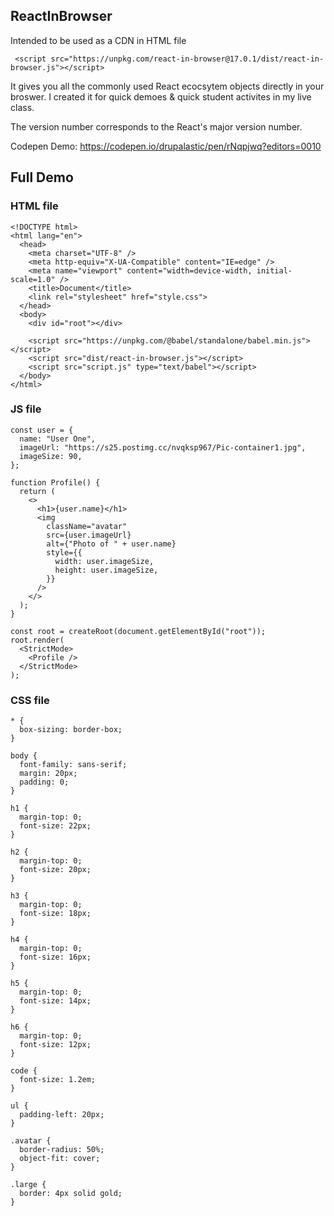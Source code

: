 ## ReactInBrowser

Intended to be used as a CDN in HTML file

```
 <script src="https://unpkg.com/react-in-browser@17.0.1/dist/react-in-browser.js"></script>
```
It gives you all the commonly used React ecocsytem objects directly in your broswer. I created it for quick demoes & quick student activites in my live class.

The version number corresponds to the React's major version number.

Codepen Demo: https://codepen.io/drupalastic/pen/rNqpjwq?editors=0010

## Full Demo

### HTML file
```
<!DOCTYPE html>
<html lang="en">
  <head>
    <meta charset="UTF-8" />
    <meta http-equiv="X-UA-Compatible" content="IE=edge" />
    <meta name="viewport" content="width=device-width, initial-scale=1.0" />
    <title>Document</title>
    <link rel="stylesheet" href="style.css">
  </head>
  <body>
    <div id="root"></div>

    <script src="https://unpkg.com/@babel/standalone/babel.min.js"></script>
    <script src="dist/react-in-browser.js"></script>
    <script src="script.js" type="text/babel"></script>
  </body>
</html>

```

### JS file
```
const user = {
  name: "User One",
  imageUrl: "https://s25.postimg.cc/nvqksp967/Pic-container1.jpg",
  imageSize: 90,
};

function Profile() {
  return (
    <>
      <h1>{user.name}</h1>
      <img
        className="avatar"
        src={user.imageUrl}
        alt={"Photo of " + user.name}
        style={{
          width: user.imageSize,
          height: user.imageSize,
        }}
      />
    </>
  );
}

const root = createRoot(document.getElementById("root"));
root.render(
  <StrictMode>
    <Profile />
  </StrictMode>
);

```

### CSS file
```
* {
  box-sizing: border-box;
}

body {
  font-family: sans-serif;
  margin: 20px;
  padding: 0;
}

h1 {
  margin-top: 0;
  font-size: 22px;
}

h2 {
  margin-top: 0;
  font-size: 20px;
}

h3 {
  margin-top: 0;
  font-size: 18px;
}

h4 {
  margin-top: 0;
  font-size: 16px;
}

h5 {
  margin-top: 0;
  font-size: 14px;
}

h6 {
  margin-top: 0;
  font-size: 12px;
}

code {
  font-size: 1.2em;
}

ul {
  padding-left: 20px;
}

.avatar {
  border-radius: 50%;
  object-fit: cover;
}

.large {
  border: 4px solid gold;
}

```
